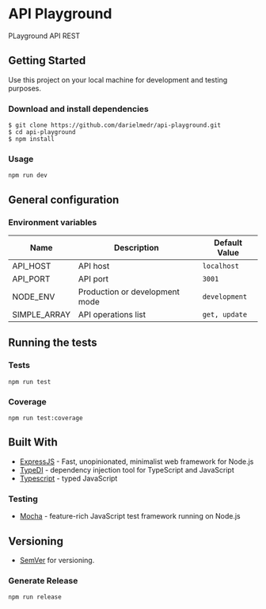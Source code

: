 # API Playground

PLayground API REST

## Getting Started

Use this project on your local machine for development and testing purposes.

### Download and install dependencies

```shell
$ git clone https://github.com/darielmedr/api-playground.git
$ cd api-playground
$ npm install
```

### Usage

```shell
npm run dev
```

## General configuration

### Environment variables

| Name         | Description                    | Default Value |
| ------------ | ------------------------------ | ------------- |
| API_HOST     | API host                       | `localhost`   |
| API_PORT     | API port                       | `3001`        |
| NODE_ENV     | Production or development mode | `development` |
| SIMPLE_ARRAY | API operations list            | `get, update` |

## Running the tests

### Tests

```shell
npm run test
```

### Coverage

```shell
npm run test:coverage
```

## Built With

- [ExpressJS](https://expressjs.com/) - Fast, unopinionated, minimalist web framework for Node.js
- [TypeDI](https://www.npmjs.com/package/typedi) - dependency injection tool for TypeScript and JavaScript
- [Typescript](https://www.typescriptlang.org/) - typed JavaScript

### Testing

- [Mocha](https://mochajs.org/) - feature-rich JavaScript test framework running on Node.js

## Versioning

- [SemVer](http://semver.org/) for versioning.

### Generate Release

```shell
npm run release
```
